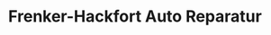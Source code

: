 ---
title: "Frenker-Hackfort Auto Reparatur"
url: /ahaus/frenker-hackfort-auto-reparatur/
shop: Autowerkstatt
---